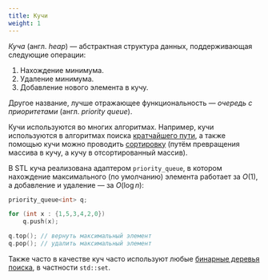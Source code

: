 ```yaml
---
title: Кучи
weight: 1
---
```


*Куча* (англ. *heap*) — абстрактная структура данных, поддерживающая следующие операции:

1. Нахождение минимума.
2. Удаление минимума.
3. Добавление нового элемента в кучу.

Другое название, лучше отражающее функциональность — *очередь с приоритетами* (англ. *priority queue*).

Кучи используются во многих алгоритмах. Например, кучи используются в алгоритмах поиска [кратчайшего пути](/cs/graphs/shortest-paths/dijkstra), а также помощью кучи можно проводить [сортировку](/cs/sorting/heapsort) (путём превращения массива в кучу, а кучу в отсортированный массив).

В STL куча реализована адаптером `priority_queue`, в котором нахождение максимального (по умолчанию) элемента работает за $O(1)$, а добавление и удаление — за $O(\log n)$:

```cpp
priority_queue<int> q;

for (int x : {1,5,3,4,2,0})
    q.push(x);

q.top(); // вернуть максимальный элемент
q.pop(); // удалить максимальный элемент
```

Также часто в качестве куч часто используют любые [бинарные деревья поиска](../bst), в частности `std::set`.
